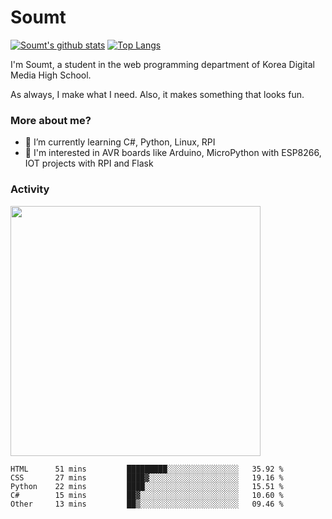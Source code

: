 # Soumt
[![Soumt's github stats](https://github-readme-stats.vercel.app/api?username=soumt-r)](https://github.com/anuraghazra/github-readme-stats)
[![Top Langs](https://github-readme-stats.vercel.app/api/top-langs/?username=soumt-r&layout=compact)](https://github.com/anuraghazra/github-readme-stats)

I'm Soumt, a student in the web programming department of Korea Digital Media High School.

As always, I make what I need. Also, it makes something that looks fun.

### More about me?
- 🌱 I’m currently learning C#, Python, Linux, RPI
- :pushpin: I'm interested in AVR boards like Arduino, MicroPython with ESP8266, IOT projects with RPI and Flask


### Activity
<img height="400" img src="https://wakatime.com/share/@soumt_r/0e4d0df5-374b-4c75-8ddb-57d54d739f69.svg"></img>

<!--START_SECTION:waka-->

```text
HTML      51 mins         █████████░░░░░░░░░░░░░░░░   35.92 %
CSS       27 mins         ████▓░░░░░░░░░░░░░░░░░░░░   19.16 %
Python    22 mins         ████░░░░░░░░░░░░░░░░░░░░░   15.51 %
C#        15 mins         ██▓░░░░░░░░░░░░░░░░░░░░░░   10.60 %
Other     13 mins         ██▒░░░░░░░░░░░░░░░░░░░░░░   09.46 %
```

<!--END_SECTION:waka-->

